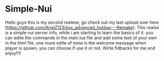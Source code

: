 # Simple-Nui
Hello guys this is my second realese, go check out my last upload over here [https://github.com/ArielZ123/esx_advanced_holdup---Remake]. This realse is a simple nui server info, while i am starting to learn the basics of it. you can edite the commands in the main.lua file and add some text of your own in the html file. one more edite of mine is the welcome message when player is spawn, you can choose if use it or not. Wirte fidbacks for me and enjoy!!!!
